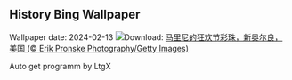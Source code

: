 ## History Bing Wallpaper
Wallpaper date: 2024-02-13
![](https://www.bing.com/th?id=OHR.MarignyBeads_ZH-CN9346804869_UHD.jpg&w=1000)Download: [马里尼的狂欢节彩珠，新奥尔良，美国 (© Erik Pronske Photography/Getty Images)](https://www.bing.com/th?id=OHR.MarignyBeads_ZH-CN9346804869_UHD.jpg)

Auto get programm by LtgX
